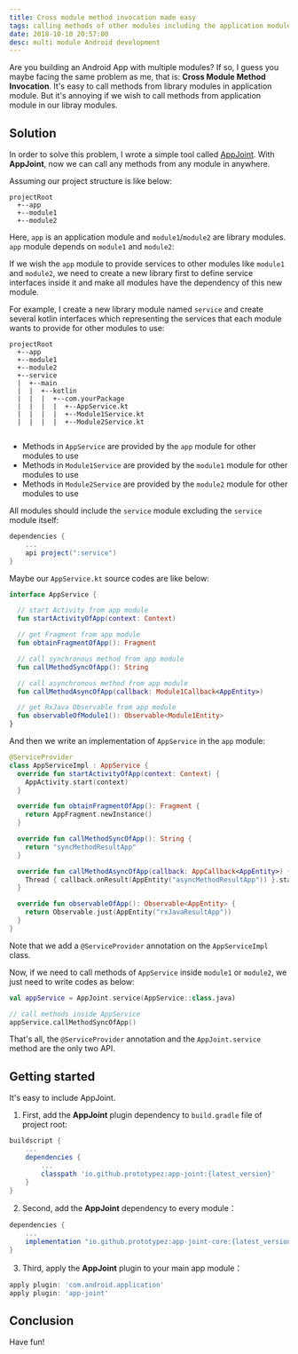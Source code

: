 ```yaml
---
title: Cross module method invocation made easy
tags: calling methods of other modules including the application module
date: 2018-10-10 20:57:00
desc: multi module Android development
---
```


Are you building an Android App with multiple modules? If so, I guess you maybe facing the same problem as me, that is: **Cross Module Method Invocation**. It's easy to call methods from library modules in application module. But it's annoying if we wish to call methods from application module in our libray modules. 

<!-- More -->

## Solution

In order to solve this problem, I wrote a simple tool called [AppJoint](https://github.com/PrototypeZ/AppJoint). With **AppJoint**, now we can call any methods from any module in anywhere. 

Assuming our project structure is like below:

```
projectRoot
  +--app
  +--module1
  +--module2 
```

Here, `app` is an application module and `module1`/`module2` are library modules. `app` module depends on `module1` and `module2`:

If we wish the `app` module to provide services to other modules like `module1` and `module2`, we need to create a new library first to define service interfaces inside it and make all modules have the dependency of this new module.

For example, I create a new library module named `service` and create several kotlin interfaces which representing the services that each module wants to provide for other modules to use:

```
projectRoot
  +--app
  +--module1
  +--module2 
  +--service
  |  +--main
  |  |  +--kotlin
  |  |  |  +--com.yourPackage
  |  |  |  |  +--AppService.kt
  |  |  |  |  +--Module1Service.kt
  |  |  |  |  +--Module2Service.kt
  
```

+ Methods in `AppService` are provided by the `app` module for other modules to use
+ Methods in `Module1Service` are provided by the `module1` module for other modules to use
+ Methods in `Module2Service` are provided by the `module2` module for other modules to use

All modules should include the `service` module excluding the `service` module itself:

```groovy
dependencies {
    ...
    api project(":service")
}
```

Maybe our `AppService.kt` source codes are like below:

```kotlin
interface AppService {

  // start Activity from app module
  fun startActivityOfApp(context: Context)

  // get Fragment from app module
  fun obtainFragmentOfApp(): Fragment

  // call synchronous method from app module
  fun callMethodSyncOfApp(): String

  // call asynchronous method from app module
  fun callMethodAsyncOfApp(callback: Module1Callback<AppEntity>)

  // get RxJava Observable from app module
  fun observableOfModule1(): Observable<Module1Entity>
}
```

And then we write an implementation of `AppService` in the `app` module:

```kotlin
@ServiceProvider
class AppServiceImpl : AppService {
  override fun startActivityOfApp(context: Context) {
    AppActivity.start(context)
  }

  override fun obtainFragmentOfApp(): Fragment {
    return AppFragment.newInstance()
  }

  override fun callMethodSyncOfApp(): String {
    return "syncMethodResultApp"
  }

  override fun callMethodAsyncOfApp(callback: AppCallback<AppEntity>) {
    Thread { callback.onResult(AppEntity("asyncMethodResultApp")) }.start()
  }

  override fun observableOfApp(): Observable<AppEntity> {
    return Observable.just(AppEntity("rxJavaResultApp"))
  }
}
```

Note that we add a `@ServiceProvider` annotation on the `AppServiceImpl` class.

Now, if we need to call methods of `AppService` inside `module1` or `module2`, we just need to write codes as below:

```kotlin
val appService = AppJoint.service(AppService::class.java)

// call methods inside AppService
appService.callMethodSyncOfApp()
```

That's all, the `@ServiceProvider` annotation and the `AppJoint.service` method are the only two API.

## Getting started

It's easy to include AppJoint.

1. First, add the **AppJoint** plugin dependency to `build.gradle` file of project root:

```groovy
buildscript {
    ...
    dependencies {
        ...
        classpath 'io.github.prototypez:app-joint:{latest_version}'
    }
}
```

2. Second, add the **AppJoint** dependency to every module：

```groovy
dependencies {
    ...
    implementation "io.github.prototypez:app-joint-core:{latest_version}"
}
```

3. Third, apply the **AppJoint** plugin to your main app module： 

```groovy
apply plugin: 'com.android.application'
apply plugin: 'app-joint'
```

## Conclusion

Have fun!

